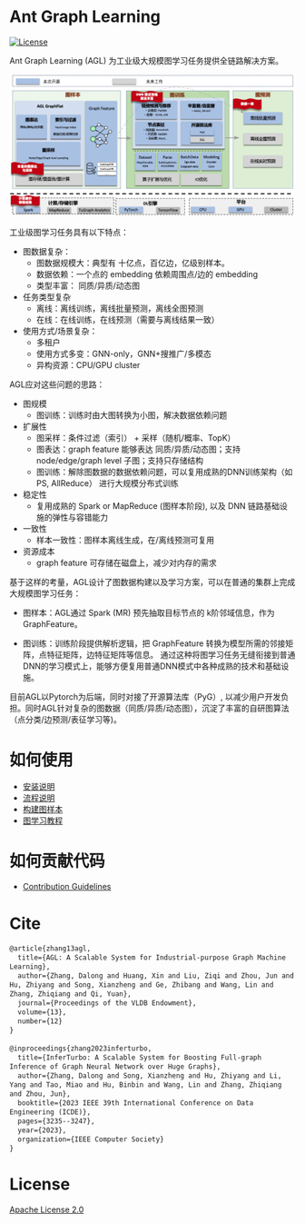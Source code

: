 # Ant Graph Learning

[![License](https://img.shields.io/badge/License-Apache%202.0-blue.svg)](./LICENSE)

Ant Graph Learning (AGL) 为工业级大规模图学习任务提供全链路解决方案。

[//]: # (<div align="center">)

[//]: # (<img src=./doc/core/architecture.png>)

[//]: # (<br>)

[//]: # (<b>Figure</b>: AGL Overall Architecture)

[//]: # (</div>)

![](./doc/core/architecture.png)

工业级图学习任务具有以下特点：

* 图数据复杂：
    * 图数据规模大：典型有 十亿点，百亿边，亿级别样本。
    * 数据依赖：一个点的 embedding 依赖周围点/边的 embedding
    * 类型丰富： 同质/异质/动态图
* 任务类型复杂
    * 离线：离线训练，离线批量预测，离线全图预测
    * 在线：在线训练，在线预测（需要与离线结果一致）
* 使用方式/场景复杂：
    * 多租户
    * 使用方式多变：GNN-only，GNN+搜推广/多模态
    * 异构资源：CPU/GPU cluster

AGL应对这些问题的思路：

* 图规模
    * 图训练：训练时由大图转换为小图，解决数据依赖问题
* 扩展性
    * 图采样：条件过滤（索引） + 采样（随机/概率、TopK）
    * 图表达：graph feature 能够表达 同质/异质/动态图；支持 node/edge/graph level 子图；支持只存储结构
    * 图训练：解除图数据的数据依赖问题，可以复用成熟的DNN训练架构（如 PS, AllReduce） 进行大规模分布式训练
* 稳定性
    * 复用成熟的 Spark or MapReduce (图样本阶段), 以及 DNN 链路基础设施的弹性与容错能力
* 一致性
    * 样本一致性：图样本离线生成，在/离线预测可复用
* 资源成本
    * graph feature 可存储在磁盘上，减少对内存的需求

基于这样的考量，AGL设计了图数据构建以及学习方案，可以在普通的集群上完成大规模图学习任务：

- 图样本：AGL通过 Spark (MR) 预先抽取目标节点的 k阶邻域信息，作为 GraphFeature。


- 图训练：训练阶段提供解析逻辑，把 GraphFeature 转换为模型所需的邻接矩阵，点特征矩阵，边特征矩阵等信息。
  通过这种将图学习任务无缝衔接到普通DNN的学习模式上，能够方便复用普通DNN模式中各种成熟的技术和基础设施。

目前AGL以Pytorch为后端，同时对接了开源算法库（PyG）, 以减少用户开发负担。同时AGL针对复杂的图数据（同质/异质/动态图），沉淀了丰富的自研图算法（点分类/边预测/表征学习等)。

# 如何使用

* [安装说明](doc/core/install.md)
* [流程说明](doc/core/process_description.md)
* [构建图样本](doc/core/sampler/0_data_preparation.md)
* [图学习教程](doc/core/graph_learning_tutorial.md)

# 如何贡献代码

* [Contribution Guidelines](doc/core/contribution.md)

# Cite

```
@article{zhang13agl,
  title={AGL: A Scalable System for Industrial-purpose Graph Machine Learning},
  author={Zhang, Dalong and Huang, Xin and Liu, Ziqi and Zhou, Jun and Hu, Zhiyang and Song, Xianzheng and Ge, Zhibang and Wang, Lin and Zhang, Zhiqiang and Qi, Yuan},
  journal={Proceedings of the VLDB Endowment},
  volume={13},
  number={12}
}

@inproceedings{zhang2023inferturbo,
  title={InferTurbo: A Scalable System for Boosting Full-graph Inference of Graph Neural Network over Huge Graphs},
  author={Zhang, Dalong and Song, Xianzheng and Hu, Zhiyang and Li, Yang and Tao, Miao and Hu, Binbin and Wang, Lin and Zhang, Zhiqiang and Zhou, Jun},
  booktitle={2023 IEEE 39th International Conference on Data Engineering (ICDE)},
  pages={3235--3247},
  year={2023},
  organization={IEEE Computer Society}
}
```

# License

[Apache License 2.0](LICENSE)
